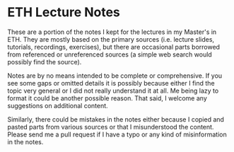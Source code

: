 # ETH Lecture Notes

These are a portion of the notes I kept for the lectures in my Master's in ETH. They are mostly based on the primary sources (i.e. lecture slides, tutorials, recordings, exercises), but there are occasional parts borrowed from referenced or unreferenced sources (a simple web search would possibly find the source).

Notes are by no means intended to be complete or comprehensive. If you see some gaps or omitted details it is possibly because either I find the topic very general or I did not really understand it at all. Me being lazy to format it could be another possible reason. That said, I welcome any suggestions on additional content.

Similarly, there could be mistakes in the notes either because I copied and pasted parts from various sources or that I misunderstood the content. Please send me a pull request if I have a typo or any kind of misinformation in the notes.